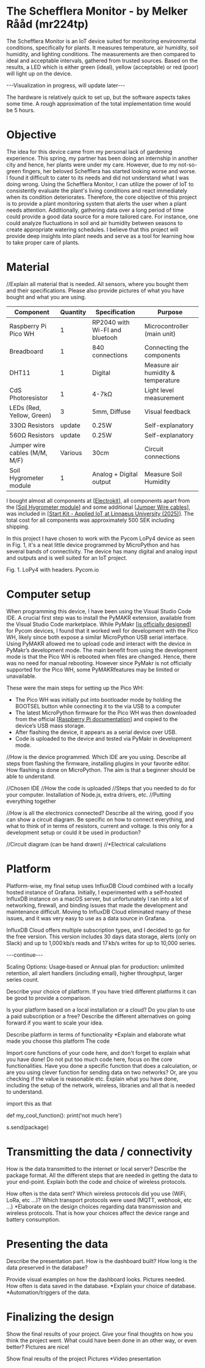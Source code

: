 # The Schefflera Monitor - by Melker Rååd (mr224tp)

The Schefflera Monitor is an IoT device suited for monitoring environmental conditions, specifically for plants. It measures temperature, air humidity, soil humidity, and lighting conditions. 
The measurements are then compared to ideal and acceptable intervals, gathered from trusted sources. Based on the results, a LED which is either green (ideal), yellow (acceptable)
or red (poor) will light up on the device. 

---Visualization in progress, will update later---

The hardware is relatively quick to set up, but the software aspects takes some time. A rough approximation of the total implementation time
would be 5 hours. 

# Objective

The idea for this device came from my personal lack of gardening experience. This spring, my partner has been doing an internship in another city and hence, her plants were under my care. 
However, due to my not-so-green fingers, her beloved Schefflera has started looking worse and worse. I found it difficult to cater to its needs and did not understand what I was doing wrong.
Using the Schefflera Monitor, I can utilize the power of IoT to consistently evaluate the plant's living conditions and react immediately when its condition deteriorates. Therefore, the core
objective of this project is to provide a plant monitoring system that alerts the user when a plant needs attention. Additionally, gathering data over a long period of time could provide
a good data source for a more tailored care. For instance, one could analyze fluctuations in soil and air humidity between seasons to create appropriate watering schedules. I believe that
this project will provide deep insights into plant needs and serve as a tool for learning how to take proper care of plants.

# Material

//Explain all material that is needed. All sensors, where you bought them and their specifications. Please also provide pictures of what you have bought and what you are using.

| Component                     | Quantity | Specification                | Purpose                          |
|-------------------------------|----------|-------------------------------|----------------------------------|
| Raspberry Pi Pico WH          | 1        | RP2040 with Wi-FI and bluetooh| Microcontroller (main unit)     |
| Breadboard                    | 1        | 840 connections               | Connecting the components       |
| DHT11                         | 1        | Digital                       | Measure air humidity & temperature|
| CdS Photoresistor             | 1        | 4-7kΩ                         | Light level measurement         |
| LEDs (Red, Yellow, Green)     | 3        | 5mm, Diffuse                  | Visual feedback                 |
| 330Ω Resistors                | update   | 0.25W                         | Self-explanatory                |
| 560Ω Resistors                | update   | 0.25W                         | Self-explanatory                |
| Jumper wire cables (M/M, M/F) | Various  | 30cm                          | Circuit connections             |
| Soil Hygrometer module        | 1        | Analog + Digital output       | Measure Soil Humidity           |

I bought almost all components at [[Electrokit](https://www.electrokit.com)], all components apart from the [[Soil Hygrometer module](https://www.electrokit.com/en/jordfuktighetssensor)] and some additional [[Jumper Wire cables](https://www.amazon.se/-/en/ELEGOO-Multi-Color-Compatible-Arduino-Project/dp/B01EV70C78/ref=nav_signin?crid=1CNW654HMSUTJ&dib=eyJ2IjoiMSJ9.qTh1eH3WaOJLu45veLDAh-tkjZzYN05VXFVpEXCXp16hFg5JuWqPiWjB10J4-3bMfS44tfF6HIrWAxFPzW1KpcJIWY7siJ_pu-msBOjhW6wa08EVC0QZkcUrQEE0nnKiX9L1VHWO_d12fqbKjeYijj1x5ET4l-U-elego3Kp_QpTWUtJ2XCKjiW3zvX43lrwVB4SHA_an1ur-EyVWP-kyVZ0_cY1o32xkr43EjEnFx0IhdJBBeUGuc3yRxoVBbDepdLYaHhoCTBVrNSUAYmOs0d5a3VXLaTLVfTDDhfy2QE.gTIavKrJeXsNked39s42T2UjbokwTfyEFaY-XSeXow0&dib_tag=se&keywords=kopplingskabel&qid=1751035957&refinements=p_98%3A20692919031&rnid=20692918031&rps=1&sprefix=kopplingskabel%2Caps%2C98&sr=8-1&th=1)], was included in [[Start Kit - Applied IoT at Linnaeus University (2025)](https://www.electrokit.com/lnu-starter)]. The total cost for all components was approximately 500 SEK including shipping.

In this project I have chosen to work with the Pycom LoPy4 device as seen in Fig. 1, it's a neat little device programmed by MicroPython and has several bands of connectivity. The device has many digital and analog input and outputs and is well suited for an IoT project.

Fig. 1. LoPy4 with headers. Pycom.io

# Computer setup

When programming this device, I have been using the Visual Studio Code IDE. A crucial first step was to install the PyMAKR extension, available from the Visual Studio Code marketplace. While PyMakr [[is officially designed](https://github.com/pycom/Pymakr)] for Pycom devices, I found that it worked well for development with the Pico WH, likely since both expose a similar MicroPython USB serial interface. Using PyMAKR allowed me to upload code and interact with the device in PyMakr’s development mode. The main benefit from using the development mode is that the Pico WH is rebooted when files are changed. Hence, there was no need for manual rebooting. However since PyMakr is not officially supported for the Pico WH, some PyMAKRfeatures may be limited or unavailable.

These were the main steps for setting up the Pico WH:
- The Pico WH was initially put into bootloader mode by holding the BOOTSEL button while connecting it to the via USB to a computer
- The latest MicroPython firmware for the Pico WH was then downloaded from the official [[Raspberry Pi documentation](https://www.raspberrypi.com/documentation/microcontrollers/micropython.html)] and copied to the device’s USB mass storage.
- After flashing the device, it appears as a serial device over USB.
- Code is uploaded to the device and tested via PyMakr in development mode.

//How is the device programmed. Which IDE are you using. Describe all steps from flashing the firmware, installing plugins in your favorite editor. How flashing is done on MicroPython. The aim is that a beginner should be able to understand.

//Chosen IDE
//How the code is uploaded
//Steps that you needed to do for your computer. Installation of Node.js, extra drivers, etc.
//Putting everything together

//How is all the electronics connected? Describe all the wiring, good if you can show a circuit diagram. Be specific on how to connect everything, and what to think of in terms of resistors, current and voltage. Is this only for a development setup or could it be used in production?

//Circuit diagram (can be hand drawn)
//*Electrical calculations



# Platform

Platform-wise, my final setup uses InfluxDB Cloud combined with a locally hosted instance of Grafana. Initially, I experimented with a self‑hosted InfluxDB instance on a macOS server, but unfortunately I ran into a lot of networking, firewall, and binding issues that made the development and maintenance difficult. Moving to InfluxDB Cloud eliminated many of these issues, and it was very easy to use as a data source in Grafana. 

InfluxDB Cloud offers multiple subscription types, and I decided to go for the free version. This version includes 30 days data storage, alerts (only on Slack) and up to 1,000 kb/s reads and 17 kb/s writes for up to 10,000 series. 




---continue---

Scaling Options: Usage‑based or Annual plan for production: unlimited retention, all alert handlers (including email), higher throughput, larger series count.


Describe your choice of platform. If you have tried different platforms it can be good to provide a comparison.

Is your platform based on a local installation or a cloud? Do you plan to use a paid subscription or a free? Describe the different alternatives on going forward if you want to scale your idea.

Describe platform in terms of functionality
*Explain and elaborate what made you choose this platform
The code

Import core functions of your code here, and don't forget to explain what you have done! Do not put too much code here, focus on the core functionalities. Have you done a specific function that does a calculation, or are you using clever function for sending data on two networks? Or, are you checking if the value is reasonable etc. Explain what you have done, including the setup of the network, wireless, libraries and all that is needed to understand.

import this as that

def my_cool_function():
    print('not much here')

s.send(package)

# Transmitting the data / connectivity

How is the data transmitted to the internet or local server? Describe the package format. All the different steps that are needed in getting the data to your end-point. Explain both the code and choice of wireless protocols.

How often is the data sent?
Which wireless protocols did you use (WiFi, LoRa, etc …)?
Which transport protocols were used (MQTT, webhook, etc …)
*Elaborate on the design choices regarding data transmission and wireless protocols. That is how your choices affect the device range and battery consumption.

# Presenting the data

Describe the presentation part. How is the dashboard built? How long is the data preserved in the database?

Provide visual examples on how the dashboard looks. Pictures needed.
How often is data saved in the database.
*Explain your choice of database.
*Automation/triggers of the data.

# Finalizing the design

Show the final results of your project. Give your final thoughts on how you think the project went. What could have been done in an other way, or even better? Pictures are nice!

Show final results of the project
Pictures
*Video presentation
